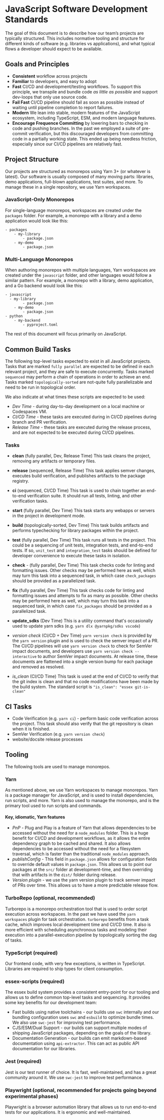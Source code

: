 # JavaScript Software Development Standards

The goal of this document is to describe how our team’s projects are typically structured. This includes normative tooling and structure for different kinds of software (e.g. libraries vs applications), and what typical flows a developer should expect to be available.


## Goals and Principles
* __Consistent__ workflow across projects
* __Familiar__ to developers, and easy to adopt
* __Fast__ CI/CD and development/testing workflows. To support this principle, we transpile and bundle code _as little as possible_ and support dev-loops that only use source code.
* __Fail Fast__ CI/CD pipeline should fail as soon as possible instead of waiting until pipeline completion to report failures.
* __Modern__ We lean into stable, modern features of the JavaScript ecosystem, including TypeScript, ESM, and modern language features.
* __Encourage Frequence Committing__ by lowering bars to checking in code and pushing branches. In the past we employed a suite of pre-commit verification, but this discouraged developers from committing code in a partially working state. This ended up being needless friction, especially since our CI/CD pipelines are relatively fast.

## Project Structure
Our projects are structured as monorepos using Yarn 3+ (or whatever is latest). Our software is usually composed of many moving parts: libraries, demo applications, full-blown applications, test suites, and more. To manage these in a single repository, we use Yarn workspaces.

### JavaScript-Only Monorepos
For single-language monorepos, workspaces are created under the `packages` folder. For example, a monorepo with a library and a demo application would look like this:

```text
- packages
	- my-library
		- package.json
	- my-demo
		- package.json
```

### Multi-Language Monorepos
When authoring monorepos with multiple languages, Yarn workspaces are created under the `javascript` folder, and other languages would follow a similar pattern. For example, a monorepo with a library, demo application, and a Go backend would look like this:

```text
- javascript
  - my-library
		- package.json
	- my-demo
		- package.json
- python
	- my-backend
		- pyproject.toml
```

The rest of this document will focus primarily on JavaScript.

## Common Build Tasks
The following top-level tasks expected to exist in all JavaScript projects. Tasks that are marked `fully parallel` are expected to be defined in each relevant project, and they are safe to execute concurrently. Tasks marked `sequenced` may perform a chain of operations in order to achieve an end. Tasks marked `topologically-sorted` are not-quite fully parallelizable and need to be run in topological order.

We also indicate at what times these scripts are expected to be used: 
* _Dev Time_ - during day-to-day development on a local machine or Codespaces VM.
* _CI/CD Time_ - these tasks are executed during in CI/CD pipelines during branch and PR verification.
* _Release Time_ - these tasks are executed during the release process, and are not expected to be executed during CI/CD pipelines.

### Tasks

* __clean__ (fully parallel, Dev, Release Time) 
This task cleans the project, removing any artifacts or temporary files.

* __release__ (sequenced, Release Time) 
This task applies semver changes, executes build verification, and publishes artifacts to the package registry.

* __ci__ (sequenced, CI/CD Time) 
This task is used to chain together an end-to-end verification suite. It should run all tests, linting, and other verification tasks.

* __start__ (fully parallel, Dev Time) 
This task starts any webapps or servers in the project in development mode.

* __build__ (topologically-sorted, Dev Time)
This task builds artifacts and performs typechecking for library packages within the project.

* __test__ (fully parallel, Dev Time)
This task runs all tests in the project. This could be a sequencing of unit tests, integration tests, and end-to-end tests. If so, `unit_test` and `integration_test` tasks should be defined for developer convenience to execute these tasks in isolation.

* __check__ - (fully parallel, Dev Time)
This task checks code for linting and formatting issues. Other checks may be performed here as well, which may turn this task into a sequenced task, in which case `check_packages` should be provided as a parallelized task.

* __fix__ (fully parallel, Dev Time)
This task checks code for linting and formatting issues and attempts to fix as many as possible. Other checks may be performed here as well, which may turn this task into a sequenced task, in which case `fix_packages` should be provided as a parallelized task.

* __update_sdks__ (Dev Time)
This is a utility command that's occasionally used to update yarn sdks (e.g. `yarn dlx @yarnpkg/sdks vscode`)

* _version check_ (CI/CD + Dev Time)
`yarn version check` is provided by the `yarn version` plugin and is used to check the semver impact of a PR. The CI/CD pipelines will use `yarn version check` to check for SemVer impact documents, and developers use `yarn version check --interactive` to author SemVer impact documents. At release time, these documents are flattened into a single version bump for each package and removed as resolved.

* _is_clean_ (CI/CD Time)
This task is used at the end of CI/CD to verify that the git index is clean and that no code modifications have been made by the build system. The standard script is `"is_clean": "essex git-is-clean"`

## CI Tasks
* Code Verification (e.g. `yarn ci`) - perform basic code verification across the project. This task should also verify that the git repository is clean when it is finished.
* SemVer Verification (e.g. `yarn version check`)
* website/docsite release processes


## Tooling
The following tools are used to manage monorepos.

### Yarn
As mentioned above, we use Yarn workspaces to manage monorepos. Yarn is a package manager for JavaScript, and is used to install dependencies, run scripts, and more. Yarn is also used to manage the monorepo, and is the primary tool used to run scripts and commands.

#### Key, idiomatic, Yarn features
* _PnP_ - Plug and Play is a feature of Yarn that allows dependencies to be accessed without the need for a `node_modules` folder. This is a huge benefit for CI/CD and development workflows, as it allows the entire dependency graph to be cached and shared. It also allows dependencies to be accessed without the need for a filesystem traversal, which is faster than the traditional `node_modules` approach.
* _publishConfig_ - This field in `package.json` allows for configuration fields to override default values in `package.json`. This allows us to point our packages at the `src/` folder at development-time, and then overriding that with artifacts in the `dist/` folder during release.
* _Version plugin_ - we use the yarn version plugin to track semver impact of PRs over time. This allows us to have a more predictable release flow. 

### TurboRepo (optional, recommended)
Turborepo is a monorepo orchestration tool that is used to order script execution across workspaces. In the past we have used the `yarn workspaces` plugin for task orchestration. `turborepo` benefits from a task cache, which improves local development time and CI/CD time. It also is more efficient with scheduling asynchronous tasks and modeling their execution into a parallel-execution pipeline by topologically sorting the dag of tasks.

### TypeScript (required)
Our frontend code, with very few exceptions, is written in TypeScript. Libraries are required to ship types for client consumption.

### essex-scripts (required) 
The essex build system provides a consistent entry-point for our tooling and allows us to define common top-level tasks and sequencing. It provides some key benefits for our development team: 

* Fast builds using native toolchains - our builds use `swc` internally and our bundling configuration uses `swc` and `esbuild` to optimize bundle times. We also use `swc-jest` for improving test performance.
* CJS/ESM/Dual Support - our builds can support multiple modes of shipping JavaScript packages, depending on the goals of the library.
* Documentation Generation - our builds can emit markdown-based documentation using `api-extractor`. This can act as public API documentation for our libraries.

### Jest (required) 
Jest is our test runner of choice. It is fast, well-maintained, and has a great community around it. We use `swc-jest` to improve test performance.

### Playwright (optional, recommended for projects going beyond experimental phases)
Playwright is a browser automation library that allows us to run end-to-end tests for our applications. It is ergonomic and well-maintained.

